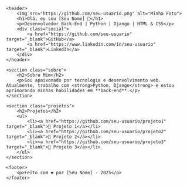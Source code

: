<!DOCTYPE html>
<html lang="pt-BR">
<head>
    <meta charset="UTF-8">
    <meta name="viewport" content="width=device-width, initial-scale=1.0">
    <title>Meu GitHub</title>
    <link rel="stylesheet" href="style.css">
</head>
<body>

    <header>
        <img src="https://github.com/seu-usuario.png" alt="Minha Foto">
        <h1>Olá, eu sou [Seu Nome] 👋</h1>
        <p>Desenvolvedor Back-End | Python | Django | HTML & CSS</p>
        <div class="social">
            <a href="https://github.com/seu-usuario" target="_blank">GitHub</a>
            <a href="https://www.linkedin.com/in/seu-usuario" target="_blank">LinkedIn</a>
        </div>
    </header>

    <section class="sobre">
        <h2>Sobre Mim</h2>
        <p>Sou apaixonado por tecnologia e desenvolvimento web. Atualmente, trabalho com <strong>Python, Django</strong> e estou aprimorando minhas habilidades em **back-end**.</p>
    </section>

    <section class="projetos">
        <h2>Projetos</h2>
        <ul>
            <li><a href="https://github.com/seu-usuario/projeto1" target="_blank">🔗 Projeto 1</a></li>
            <li><a href="https://github.com/seu-usuario/projeto2" target="_blank">🔗 Projeto 2</a></li>
            <li><a href="https://github.com/seu-usuario/projeto3" target="_blank">🔗 Projeto 3</a></li>
        </ul>
    </section>

    <footer>
        <p>Feito com ❤️ por [Seu Nome] - 2025</p>
    </footer>

</body>
</html>
